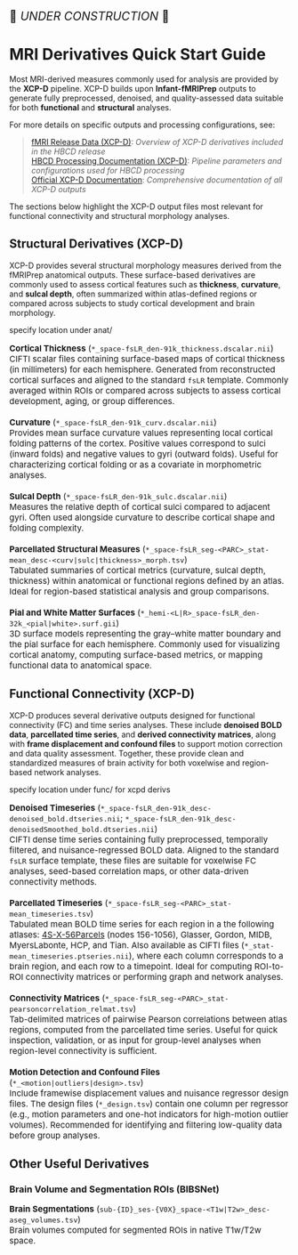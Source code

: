 <p style="font-size: 1.5em;">🚧 <i>UNDER CONSTRUCTION</i> 🚧 </p>

# MRI Derivatives Quick Start Guide

Most MRI-derived measures commonly used for analysis are provided by the **XCP-D** pipeline. XCP-D builds upon **Infant-fMRIPrep** outputs to generate fully preprocessed, denoised, and quality-assessed data suitable for both **functional** and **structural** analyses.

For more details on specific outputs and processing configurations, see:

> <a href="../../mri/fmri/#xcpd" target="_blank"><i style="font-size: 0.9em;" class="fa-solid fa-up-right-from-square"></i> fMRI Release Data (XCP-D)</a>: *Overview of XCP-D derivatives included in the HBCD release*<br>
<a href="https://hbcd-cbrain-processing.readthedocs.io/latest/tools/xcp_d.html"><i style="font-size: 0.9em;" class="fa-solid fa-up-right-from-square"></i> HBCD Processing Documentation (XCP-D)</a>: *Pipeline parameters and configurations used for HBCD processing*<br>
<a href="https://xcp-d.readthedocs.io/en/latest/outputs.html#outputs-of-xcp-d"><i style="font-size: 0.9em;" class="fa-solid fa-up-right-from-square"></i> Official XCP-D Documentation</a>: *Comprehensive documentation of all XCP-D outputs*

The sections below highlight the XCP-D output files most relevant for functional connectivity and structural morphology analyses.

## Structural Derivatives (XCP-D)

XCP-D provides several structural morphology measures derived from the fMRIPrep anatomical outputs. These surface-based derivatives are commonly used to assess cortical features such as **thickness**, **curvature**, and **sulcal depth**, often summarized within atlas-defined regions or compared across subjects to study cortical development and brain morphology.

specify location under anat/

<p style="font-size: 15px;">
    <strong>Cortical Thickness</strong> (<code>*_space-fsLR_den-91k_thickness.dscalar.nii</code>)<br>
    CIFTI scalar files containing surface-based maps of cortical thickness (in millimeters) for each hemisphere. Generated from reconstructed cortical surfaces and aligned to the standard <code>fsLR</code> template. Commonly averaged within ROIs or compared across subjects to assess cortical development, aging, or group differences.
<br>
<br>
    <strong>Curvature</strong> (<code>*_space-fsLR_den-91k_curv.dscalar.nii</code>)<br>
    Provides mean surface curvature values representing local cortical folding patterns of the cortex. Positive values correspond to sulci (inward folds) and negative values to gyri (outward folds). Useful for characterizing cortical folding or as a covariate in morphometric analyses.
<br>
<br>
    <strong>Sulcal Depth</strong> (<code>*_space-fsLR_den-91k_sulc.dscalar.nii</code>)<br>
    Measures the relative depth of cortical sulci compared to adjacent gyri. Often used alongside curvature to describe cortical shape and folding complexity.
<br>
<br>
    <strong>Parcellated Structural Measures</strong> (<code>*_space-fsLR_seg-&lt;PARC&gt;_stat-mean_desc-&lt;curv|sulc|thickness&gt;_morph.tsv</code>)<br>
    Tabulated summaries of cortical metrics (curvature, sulcal depth, thickness) within anatomical or functional regions defined by an atlas. Ideal for region-based statistical analysis and group comparisons.
<br>
<br>
    <strong>Pial and White Matter Surfaces</strong> (<code>*_hemi-&lt;L|R&gt;_space-fsLR_den-32k_&lt;pial|white&gt;.surf.gii</code>)<br>
    3D surface models representing the gray–white matter boundary and the pial surface for each hemisphere. Commonly used for visualizing cortical anatomy, computing surface-based metrics, or mapping functional data to anatomical space.
</p>

## Functional Connectivity (XCP-D)

XCP-D produces several derivative outputs designed for functional connectivity (FC) and time series analyses. These include **denoised BOLD data**, **parcellated time series**, and **derived connectivity matrices**, along with **frame displacement and confound files** to support motion correction and data quality assessment. Together, these provide clean and standardized measures of brain activity for both voxelwise and region-based network analyses.


specify location under func/ for xcpd derivs


<p style="font-size: 15px;">
    <strong>Denoised Timeseries</strong> (<code>*_space-fsLR_den-91k_desc-denoised_bold.dtseries.nii</code>; <code>*_space-fsLR_den-91k_desc-denoisedSmoothed_bold.dtseries.nii</code>)<br>
    CIFTI dense time series containing fully preprocessed, temporally filtered, and nuisance-regressed BOLD data. Aligned to the standard <code>fsLR</code> surface template, these files are suitable for voxelwise FC analyses, seed-based correlation maps, or other data-driven connectivity methods.
<br>
<br>
    <strong>Parcellated Timeseries</strong> (<code>*_space-fsLR_seg-&lt;PARC&gt;_stat-mean_timeseries.tsv</code>)<br>
    Tabulated mean BOLD time series for each region in a the following atlases: <a href="https://github.com/PennLINC/AtlasPack">4S-X-56Parcels</a> (nodes 156-1056), Glasser, Gordon, MIDB, MyersLabonte, HCP, and Tian. Also available as CIFTI files (<code>*_stat-mean_timeseries.ptseries.nii</code>), where each column corresponds to a brain region, and each row to a timepoint. Ideal for computing ROI-to-ROI connectivity matrices or performing graph and network analyses.
<br>
<br>
    <strong>Connectivity Matrices</strong> (<code>*_space-fsLR_seg-&lt;PARC&gt;_stat-pearsoncorrelation_relmat.tsv</code>)<br>
    Tab-delimited matrices of pairwise Pearson correlations between atlas regions, computed from the parcellated time series. Useful for quick inspection, validation, or as input for group-level analyses when region-level connectivity is sufficient.
<br>
<br>
    <strong>Motion Detection and Confound Files</strong> (<code>*_&lt;motion|outliers|design&gt;.tsv</code>)<br>
    Include framewise displacement values and nuisance regressor design files. The design files (<code>*_design.tsv</code>) contain one column per regressor (e.g., motion parameters and one-hot indicators for high-motion outlier volumes). Recommended for identifying and filtering low-quality data before group analyses.<br>    
</p>

## Other Useful Derivatives

### Brain Volume and Segmentation ROIs (BIBSNet)

<p style="font-size: 15px;">
    <strong>Brain Segmentations</strong> (<code>sub-<span class="label">{ID}</span>_ses-<span class="label">{V0X}</span>_space-<span class="placeholder">&lt;T1w|T2w&gt;</span>_desc-aseg_volumes.tsv</code>)<br>
    Brain volumes computed for segmented ROIs in native T1w/T2w space.
</p>

<br>